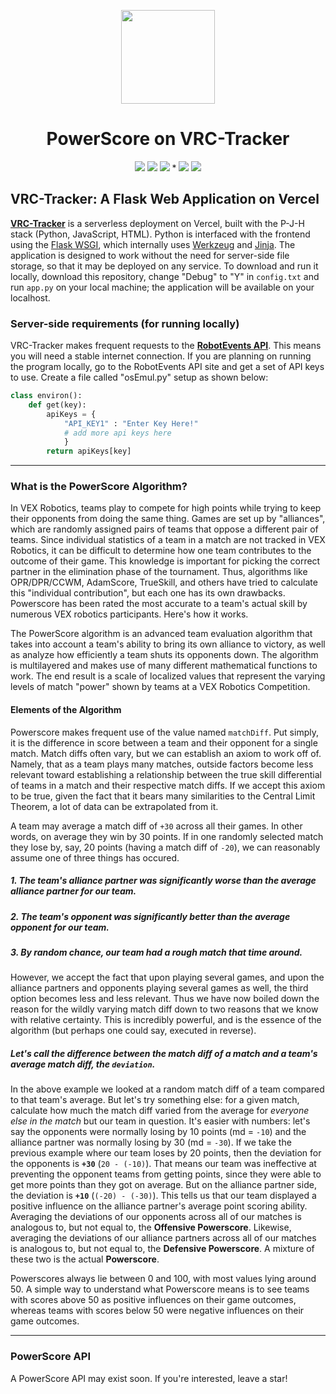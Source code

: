 <p align="center">
<img src="https://www.dropbox.com/scl/fi/jk33040qbewi0lqfs1tbe/PS2.png?rlkey=75wqlp7ptpr9n6koeoi6ew73w&st=dequz2hg&raw=1" width="150" height ="150">
<h1 align="center">PowerScore on VRC-Tracker</h1>
</p>

<p align="center">
<img src="https://img.shields.io/badge/Python-navy?logo=python"> <img src="https://img.shields.io/badge/JavaScript-yellow?logo=javascript"> <img src="https://img.shields.io/badge/HTML-orange?logo=html5">  *  <img src="https://img.shields.io/badge/Vercel-black?logo=Vercel"> <img src="https://img.shields.io/badge/Flask-gray?logo=flask">
</p>

## VRC-Tracker: A Flask Web Application on Vercel

<b>[VRC-Tracker](https://powerscore.vercel.app/)</b> is a serverless deployment on Vercel, built with the P-J-H stack (Python, JavaScript, HTML). Python is interfaced with the frontend using the [Flask WSGI](https://flask.palletsprojects.com/en/3.0.x/), which internally uses [Werkzeug](https://werkzeug.palletsprojects.com/en/3.0.x/) and [Jinja](https://jinja.palletsprojects.com/en/3.1.x/). The application is designed to work without the need for server-side file storage, so that it may be deployed on any service. To download and run it locally, download this repository, change "Debug" to "Y" in `config.txt` and run `app.py` on your local machine; the application will be available on your localhost.

### Server-side requirements (for running locally)
VRC-Tracker makes frequent requests to the <b>[RobotEvents API](https://www.robotevents.com/api/v2)</b>. This means you will need a stable internet connection. If you are planning on running the program locally, go to the RobotEvents API site and get a set of API keys to use. Create a file called "osEmul.py" setup as shown below:
```python
class environ():
    def get(key):
        apiKeys = {
            "API_KEY1" : "Enter Key Here!"
            # add more api keys here
            }
        return apiKeys[key]
```
---
### What is the PowerScore Algorithm?
In VEX Robotics, teams play to compete for high points while trying to keep their opponents from doing the same thing. Games are set up by "alliances", which are randomly assigned pairs of teams that oppose a different pair of teams. Since individual statistics of a team in a match are not tracked in VEX Robotics, it can be difficult to determine how one team contributes to the outcome of their game. This knowledge is important for picking the correct partner in the elimination phase of the tournament. Thus, algorithms like OPR/DPR/CCWM, AdamScore, TrueSkill, and others have tried to calculate this "individual contribution", but each one has its own drawbacks. Powerscore has been rated the most accurate to a team's actual skill by numerous VEX robotics participants. Here's how it works.

The PowerScore algorithm is an advanced team evaluation algorithm that takes into account a team's ability to bring its own alliance to victory, as well as analyze how efficiently a team shuts its opponents down. The algorithm is multilayered and makes use of many different mathematical functions to work. The end result is a scale of localized values that represent the varying levels of match "power" shown by teams at a VEX Robotics Competition.

#### Elements of the Algorithm
Powerscore makes frequent use of the value named `matchDiff`. Put simply, it is the difference in score between a team and their opponent for a single match. Match diffs often vary, but we can establish an axiom to work off of. Namely, that as a team plays many matches, outside factors become less relevant toward establishing a relationship between the true skill differential of teams in a match and their respective match diffs. If we accept this axiom to be true, given the fact that it bears many similarities to the Central Limit Theorem, a lot of data can be extrapolated from it.

A team may average a match diff of `+30` across all their games. In other words, on average they win by 30 points. If in one randomly selected match they lose by, say, 20 points (having a match diff of `-20`), we can reasonably assume one of three things has occured.

##### 1. The team's alliance partner was significantly worse than the average alliance partner for our team.
##### 2. The team's opponent was significantly better than the average opponent for our team.
##### 3. By random chance, our team had a rough match that time around.

However, we accept the fact that upon playing several games, and upon the alliance partners and opponents playing several games as well, the third option becomes less and less relevant. Thus we have now boiled down the reason for the wildly varying match diff down to two reasons that we know with relative certainty. This is incredibly powerful, and is the essence of the algorithm (but perhaps one could say, executed in reverse).

##### Let's call the difference between the match diff of a match and a team's average match diff, the `deviation`.

In the above example we looked at a random match diff of a team compared to that team's average. But let's try something else: for a given match, calculate how much the match diff varied from the average for *everyone else in the match* but our team in question. It's easier with numbers: let's say the opponents were normally losing by 10 points (md = `-10`) and the alliance partner was normally losing by 30 (md = `-30`). If we take the previous example where our team loses by 20 points, then the deviation for the opponents is **`+30`** (`20 - (-10)`). That means our team was ineffective at preventing the opponent teams from getting points, since they were able to get more points than they got on average. But on the alliance partner side, the deviation is **`+10`** (`(-20) - (-30)`). This tells us that our team displayed a positive influence on the alliance partner's average point scoring ability. Averaging the deviations of our opponents across all of our matches is analogous to, but not equal to, the **Offensive Powerscore**. Likewise, averaging the deviations of our alliance partners across all of our matches is analogous to, but not equal to, the **Defensive Powerscore**. A mixture of these two is the actual **Powerscore**.

Powerscores always lie between 0 and 100, with most values lying around 50. A simple way to understand what Powerscore means is to see teams with scores above 50 as positive influences on their game outcomes, whereas teams with scores below 50 were negative influences on their game outcomes.

---
### PowerScore API
A PowerScore API may exist soon. If you're interested, leave a star!
